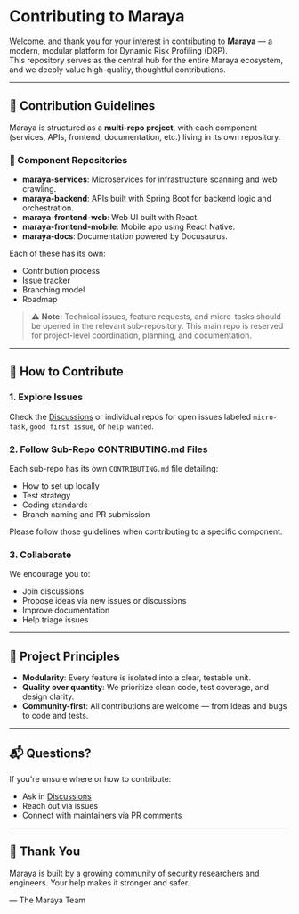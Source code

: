 # Contributing to Maraya

Welcome, and thank you for your interest in contributing to **Maraya** — a modern, modular platform for Dynamic Risk Profiling (DRP).  
This repository serves as the central hub for the entire Maraya ecosystem, and we deeply value high-quality, thoughtful contributions.

---

## 🧭 Contribution Guidelines

Maraya is structured as a **multi-repo project**, with each component (services, APIs, frontend, documentation, etc.) living in its own repository.

### 🔗 Component Repositories

- **maraya-services**: Microservices for infrastructure scanning and web crawling.
- **maraya-backend**: APIs built with Spring Boot for backend logic and orchestration.
- **maraya-frontend-web**: Web UI built with React.
- **maraya-frontend-mobile**: Mobile app using React Native.
- **maraya-docs**: Documentation powered by Docusaurus.

Each of these has its own:
- Contribution process
- Issue tracker
- Branching model
- Roadmap

> ⚠️ **Note:** Technical issues, feature requests, and micro-tasks should be opened in the relevant sub-repository. This main repo is reserved for project-level coordination, planning, and documentation.

---

## 🤝 How to Contribute

### 1. Explore Issues

Check the [Discussions](../../discussions) or individual repos for open issues labeled `micro-task`, `good first issue`, or `help wanted`.

### 2. Follow Sub-Repo CONTRIBUTING.md Files

Each sub-repo has its own `CONTRIBUTING.md` file detailing:

- How to set up locally
- Test strategy
- Coding standards
- Branch naming and PR submission

Please follow those guidelines when contributing to a specific component.

### 3. Collaborate

We encourage you to:
- Join discussions
- Propose ideas via new issues or discussions
- Improve documentation
- Help triage issues

---

## 🧪 Project Principles

- **Modularity**: Every feature is isolated into a clear, testable unit.
- **Quality over quantity**: We prioritize clean code, test coverage, and design clarity.
- **Community-first**: All contributions are welcome — from ideas and bugs to code and tests.

---

## 📬 Questions?

If you're unsure where or how to contribute:
- Ask in [Discussions](../../discussions)
- Reach out via issues
- Connect with maintainers via PR comments

---

## 👏 Thank You

Maraya is built by a growing community of security researchers and engineers. Your help makes it stronger and safer.

— The Maraya Team

